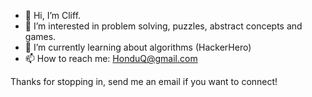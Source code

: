 - 👋 Hi, I’m Cliff.
- 👀 I’m interested in problem solving, puzzles, abstract concepts and games.
- 🌱 I’m currently learning about algorithms (HackerHero)
- 📫 How to reach me: HonduQ@gmail.com

Thanks for stopping in, send me an email if you want to connect! 

<!---
HonduQ/HonduQ is a ✨ special ✨ repository because its `README.md` (this file) appears on your GitHub profile.
You can click the Preview link to take a look at your changes.
--->
